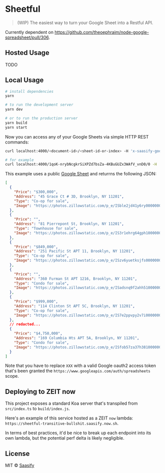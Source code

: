 # Sheetful

> (WIP) The easiest way to turn your Google Sheet into a Restful API.

Currently dependent on https://github.com/theoephraim/node-google-spreadsheet/pull/306.

## Hosted Usage

TODO

## Local Usage

```bash
# install dependencies
yarn
```

```bash
# to run the development server
yarn dev

# or to run the production server
yarn build
yarn start
```

Now you can access any of your Google Sheets via simple HTTP REST commands:

```bash
curl localhost:4000/<document-id>/<sheet-id-or-index> -H 'x-saasify-google-auth-access-token: XXX' | jq .

# for example
curl localhost:4000/1qoK-nrybNcgkrSiXPZd7bsZa-4KBuGUZx3WAfV_vnD0/0 -H 'x-saasify-google-auth-access-token: XXX' | jq .
```

This example uses a public [Google Sheet](https://docs.google.com/spreadsheets/d/1qoK-nrybNcgkrSiXPZd7bsZa-4KBuGUZx3WAfV_vnD0) and returrns the following JSON:

```json
[
  {
    "Price": "$300,000",
    "Address": "45 Grace Ct # 3D, Brooklyn, NY 11201",
    "Type": "Co-op for sale",
    "Image": "https://photos.zillowstatic.com/p_e/ISble2jd41y6ry0000000000.jpg"
  },
  {
    "Price": "",
    "Address": "81 Pierrepont St, Brooklyn, NY 11201",
    "Type": "Townhouse for sale",
    "Image": "https://photos.zillowstatic.com/p_e/IS3r1ehrg64gph1000000000.jpg"
  },
  {
    "Price": "$849,000",
    "Address": "251 Pacific St APT 11, Brooklyn, NY 11201",
    "Type": "Co-op for sale",
    "Image": "https://photos.zillowstatic.com/p_e/ISzv6yuetksjfs0000000000.jpg"
  },
  {
    "Price": "",
    "Address": "360 Furman St APT 1216, Brooklyn, NY 11201",
    "Type": "Condo for sale",
    "Image": "https://photos.zillowstatic.com/p_e/ISadsnq9f2ahh51000000000.jpg"
  },
  {
    "Price": "$999,000",
    "Address": "114 Clinton St APT 5C, Brooklyn, NY 11201",
    "Type": "Co-op for sale",
    "Image": "https://photos.zillowstatic.com/p_e/IS7e2ppvpy2v7i0000000000.jpg"
  },
  // redacted...
  {
    "Price": "$4,750,000",
    "Address": "169 Columbia Hts APT 5A, Brooklyn, NY 11201",
    "Type": "Condo for sale",
    "Image": "https://photos.zillowstatic.com/p_e/ISfob57za37h381000000000.jpg"
  }
]
```

Note that you have to replace `XXX` with a valid Google oauth2 access token that's been granted the `https://www.googleapis.com/auth/spreadsheets` scope.

## Deploying to ZEIT now

This project exposes a standard Koa server that's transpiled from `src/index.ts` to `build/index.js`.

Here's an example of this service hosted as a ZEIT `now` lambda: `https://sheetful-transitive-bullshit.saasify.now.sh`.

In terms of best practices, it'd be nice to break up each endpoint into its own lambda, but the potential perf delta is likely negligible.

## License

MIT © [Saasify](https://saasify.sh)
